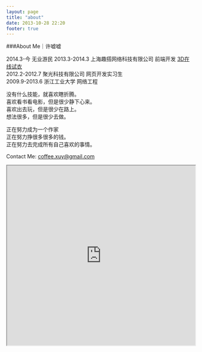 ```yaml
---
layout: page
title: "about"
date: 2013-10-28 22:20
footer: true
--- 
```

###About Me｜许嘘嘘

2014.3-今 无业游民
2013.3-2014.3 上海趣搭网络科技有限公司 前端开发 [3D在线试衣](http://www.3d414.com) <br>
2012.2-2012.7 聚光科技有限公司 网页开发实习生<br>
2009.9-2013.6 浙江工业大学 网络工程

没有什么技能，就喜欢瞎折腾。<br>
喜欢看书看电影，但是很少静下心来。<br>
喜欢出去玩，但是很少在路上。<br>
想法很多，但是很少去做。

正在努力成为一个作家<br>
正在努力挣很多很多的钱。<br>
正在努力去完成所有自己喜欢的事情。

Contact Me: <coffee.xuy@gmail.com>

<div class="map"><iframe src="https://mapsengine.google.com/map/embed?mid=z9RmubBO57X4.kvGToMAt8en8" width="100%" height="480"></iframe></div>

